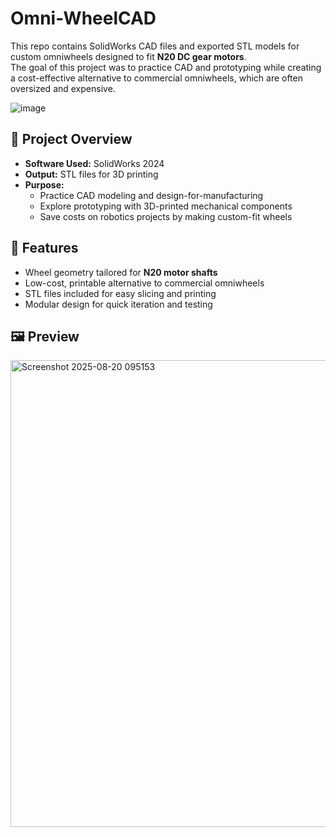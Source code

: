 # Omni-WheelCAD

This repo contains SolidWorks CAD files and exported STL models for custom omniwheels designed to fit **N20 DC gear motors**.  
The goal of this project was to practice CAD and prototyping while creating a cost-effective alternative to commercial omniwheels, which are often oversized and expensive.

![image](https://github.com/user-attachments/assets/9299b892-3e81-445c-b68e-6816619b7754)

## 📌 Project Overview
- **Software Used:** SolidWorks 2024  
- **Output:** STL files for 3D printing  
- **Purpose:**
  - Practice CAD modeling and design-for-manufacturing
  - Explore prototyping with 3D-printed mechanical components
  - Save costs on robotics projects by making custom-fit wheels

## 🔧 Features
- Wheel geometry tailored for **N20 motor shafts**  
- Low-cost, printable alternative to commercial omniwheels  
- STL files included for easy slicing and printing  
- Modular design for quick iteration and testing

## 🖼️ Preview
<img width="1873" height="747" alt="Screenshot 2025-08-20 095153" src="https://github.com/user-attachments/assets/a6402987-e9b3-4f64-b556-e9e7eee842bd" />
